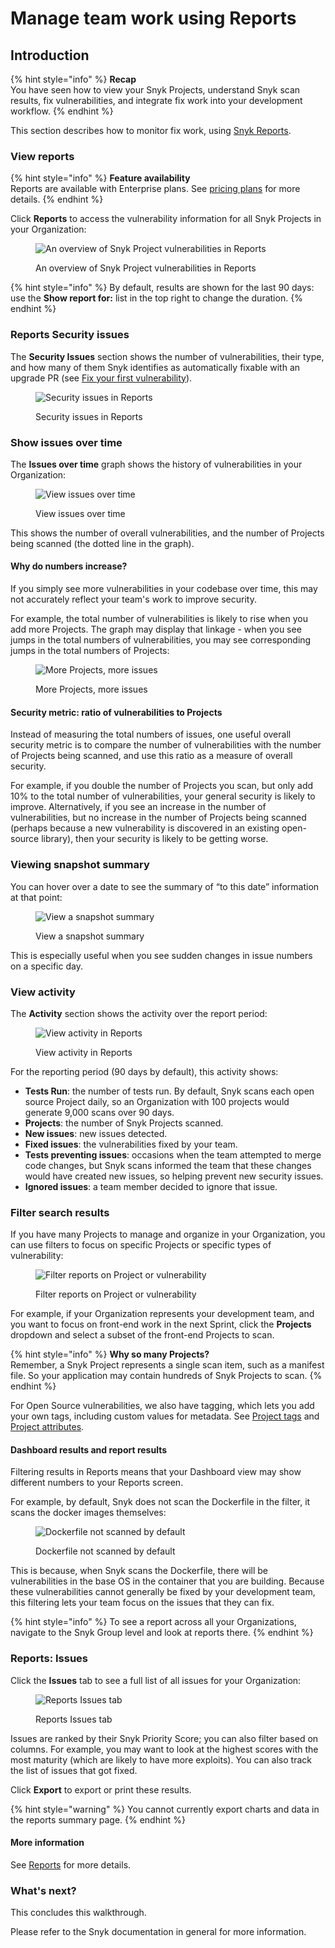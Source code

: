 # Manage team work using Reports

## Introduction

{% hint style="info" %}
**Recap**\
You have seen how to view your Snyk Projects, understand Snyk scan results, fix vulnerabilities, and integrate fix work into your development workflow.
{% endhint %}

This section describes how to monitor fix work, using [Snyk Reports](../../manage-issues/snyk-reports/).

### View reports

{% hint style="info" %}
**Feature availability**\
Reports are available with Enterprise plans. See [pricing plans](https://snyk.io/plans/) for more details.
{% endhint %}

Click **Reports** to access the vulnerability information for all Snyk Projects in your Organization:

<figure><img src="../../.gitbook/assets/reports_02oct2022.png" alt="An overview of Snyk Project vulnerabilities in Reports"><figcaption><p>An overview of Snyk Project vulnerabilities in Reports</p></figcaption></figure>

{% hint style="info" %}
By default, results are shown for the last 90 days: use the **Show report for:** list in the top right to change the duration.
{% endhint %}

### Reports Security issues

The **Security Issues** section shows the number of vulnerabilities, their type, and how many of them Snyk identifies as automatically fixable with an upgrade PR (see [Fix your first vulnerability](fix-your-first-vulnerability.md)).

<figure><img src="../../.gitbook/assets/image (302) (1).png" alt="Security issues in Reports"><figcaption><p>Security issues in Reports</p></figcaption></figure>

### Show issues over time

The **Issues over time** graph shows the history of vulnerabilities in your Organization:

<figure><img src="../../.gitbook/assets/image (103) (2) (1) (1) (1) (1) (1) (1) (1) (1) (1) (1) (1) (1) (1) (1) (1) (1) (1) (2).png" alt="View issues over time"><figcaption><p>View issues over time</p></figcaption></figure>

This shows the number of overall vulnerabilities, and the number of Projects being scanned (the dotted line in the graph).

#### Why do numbers increase?

If you simply see more vulnerabilities in your codebase over time, this may not accurately reflect your team's work to improve security.

For example, the total number of vulnerabilities is likely to rise when you add more Projects. The graph may display that linkage - when you see jumps in the total numbers of vulnerabilities, you may see corresponding jumps in the total numbers of Projects:

<figure><img src="../../.gitbook/assets/image (258) (1).png" alt="More Projects, more issues"><figcaption><p>More Projects, more issues</p></figcaption></figure>

#### Security metric: ratio of vulnerabilities to Projects

Instead of measuring the total numbers of issues, one useful overall security metric is to compare the number of vulnerabilities with the number of Projects being scanned, and use this ratio as a measure of overall security.

For example, if you double the number of Projects you scan, but only add 10% to the total number of vulnerabilities, your general security is likely to improve. Alternatively, if you see an increase in the number of vulnerabilities, but no increase in the number of Projects being scanned (perhaps because a new vulnerability is discovered in an existing open-source library), then your security is likely to be getting worse.

### Viewing snapshot summary

You can hover over a date to see the summary of “to this date” information at that point:

<figure><img src="../../.gitbook/assets/image (150) (1) (1) (1) (1) (1) (1) (1) (1) (1) (1) (1) (2).png" alt="View a snapshot summary"><figcaption><p>View a snapshot summary</p></figcaption></figure>

This is especially useful when you see sudden changes in issue numbers on a specific day.

### View activity

The **Activity** section shows the activity over the report period:

<figure><img src="../../.gitbook/assets/image (5) (1).png" alt="View activity in Reports"><figcaption><p>View activity in Reports</p></figcaption></figure>

For the reporting period (90 days by default), this activity shows:

* **Tests Run**: the number of tests run. By default, Snyk scans each open source Project daily, so an Organization with 100 projects would generate 9,000 scans over 90 days.
* **Projects**: the number of Snyk Projects scanned.
* **New issues**: new issues detected.
* **Fixed issues**: the vulnerabilities fixed by your team.
* **Tests preventing issues**: occasions when the team attempted to merge code changes, but Snyk scans informed the team that these changes would have created new issues, so helping prevent new security issues.
* **Ignored issues**: a team member decided to ignore that issue.

### Filter search results

If you have many Projects to manage and organize in your Organization, you can use filters to focus on specific Projects or specific types of vulnerability:

<figure><img src="../../.gitbook/assets/image (71) (3).png" alt="Filter reports on Project or vulnerability"><figcaption><p>Filter reports on Project or vulnerability</p></figcaption></figure>

For example, if your Organization represents your development team, and you want to focus on front-end work in the next Sprint, click the **Projects** dropdown and select a subset of the front-end Projects to scan.

{% hint style="info" %}
**Why so many Projects?**\
Remember, a Snyk Project represents a single scan item, such as a manifest file. So your application may contain hundreds of Snyk Projects to scan.
{% endhint %}

For Open Source vulnerabilities, we also have tagging, which lets you add your own tags, including custom values for metadata. See [Project tags](../../manage-issues/introduction-to-snyk-projects/project-tags.md) and [Project attributes](../../manage-issues/introduction-to-snyk-projects/project-attributes.md).

#### Dashboard results and report results

Filtering results in Reports means that your Dashboard view may show different numbers to your Reports screen.

For example, by default, Snyk does not scan the Dockerfile in the filter, it scans the docker images themselves:

<figure><img src="../../.gitbook/assets/image (154).png" alt="Dockerfile not scanned by default"><figcaption><p>Dockerfile not scanned by default</p></figcaption></figure>

This is because, when Snyk scans the Dockerfile, there will be vulnerabilities in the base OS in the container that you are building. Because these vulnerabilities cannot generally be fixed by your development team, this filtering lets your team focus on the issues that they can fix.

{% hint style="info" %}
To see a report across all your Organizations, navigate to the Snyk Group level and look at reports there.
{% endhint %}

### Reports: Issues

Click the **Issues** tab to see a full list of all issues for your Organization:

<figure><img src="../../.gitbook/assets/image (402).png" alt="Reports Issues tab"><figcaption><p>Reports Issues tab</p></figcaption></figure>

Issues are ranked by their Snyk Priority Score; you can also filter based on columns. For example, you may want to look at the highest scores with the most maturity (which are likely to have more exploits). You can also track the list of issues that got fixed.

Click **Export** to export or print these results.

{% hint style="warning" %}
You cannot currently export charts and data in the reports summary page.
{% endhint %}

#### More information

See [Reports](../../manage-issues/snyk-reports/) for more details.

### What's next?

This concludes this walkthrough.

Please refer to the Snyk documentation in general for more information.
